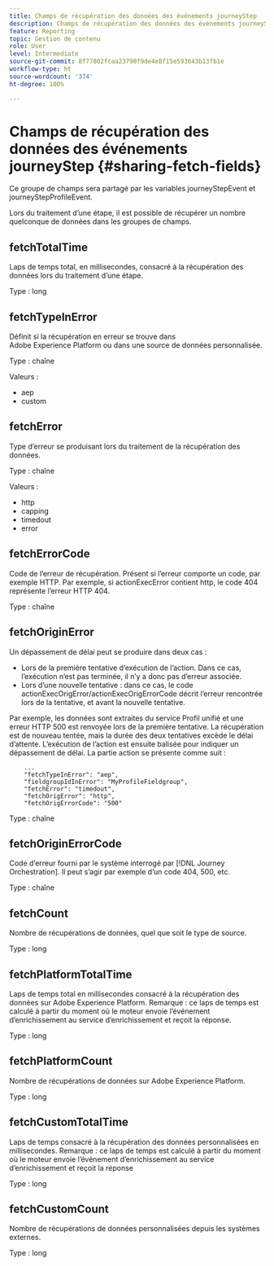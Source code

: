 ```yaml
---
title: Champs de récupération des données des événements journeyStep
description: Champs de récupération des données des événements journeyStep
feature: Reporting
topic: Gestion de contenu
role: User
level: Intermediate
source-git-commit: 8f77802fcaa23790f9de4e8f15e593643b13fb1e
workflow-type: ht
source-wordcount: '374'
ht-degree: 100%

---
```


# Champs de récupération des données des événements journeyStep {#sharing-fetch-fields}

Ce groupe de champs sera partagé par les variables journeyStepEvent et journeyStepProfileEvent.

Lors du traitement d’une étape, il est possible de récupérer un nombre quelconque de données dans les groupes de champs.

## fetchTotalTime

Laps de temps total, en millisecondes, consacré à la récupération des données lors du traitement d’une étape.

Type : long

## fetchTypeInError

Définit si la récupération en erreur se trouve dans Adobe Experience Platform ou dans une source de données personnalisée.

Type : chaîne

Valeurs :
* aep
* custom

## fetchError

Type d’erreur se produisant lors du traitement de la récupération des données.

Type : chaîne

Valeurs :
* http
* capping
* timedout
* error

## fetchErrorCode

Code de l’erreur de récupération. Présent si l’erreur comporte un code, par exemple HTTP. Par exemple, si actionExecError contient http, le code 404 représente l’erreur HTTP 404.

Type : chaîne

## fetchOriginError

Un dépassement de délai peut se produire dans deux cas :

* Lors de la première tentative d’exécution de l’action. Dans ce cas, l’exécution n’est pas terminée, il n’y a donc pas d’erreur associée.
* Lors d’une nouvelle tentative : dans ce cas, le code actionExecOrigError/actionExecOrigErrorCode décrit l’erreur rencontrée lors de la tentative, et avant la nouvelle tentative.

Par exemple, les données sont extraites du service Profil unifié et une erreur HTTP 500 est renvoyée lors de la première tentative. La récupération est de nouveau tentée, mais la durée des deux tentatives excède le délai d’attente. L’exécution de l’action est ensuite balisée pour indiquer un dépassement de délai. La partie action se présente comme suit :

```
    ...
    "fetchTypeInError": "aep",
    "fieldgroupIdInError": "MyProfileFieldgroup",
    "fetchError": "timedout",
    "fetchOrigError": "http",
    "fetchOrigErrorCode": "500"
```

Type : chaîne

## fetchOriginErrorCode

Code d’erreur fourni par le système interrogé par [!DNL Journey Orchestration]. Il peut s’agir par exemple d’un code 404, 500, etc.

Type : chaîne

## fetchCount

Nombre de récupérations de données, quel que soit le type de source.

Type : long

## fetchPlatformTotalTime

Laps de temps total en millisecondes consacré à la récupération des données sur Adobe Experience Platform. Remarque : ce laps de temps est calculé à partir du moment où le moteur envoie l’événement d’enrichissement au service d’enrichissement et reçoit la réponse.

Type : long

## fetchPlatformCount

Nombre de récupérations de données sur Adobe Experience Platform.

Type : long

## fetchCustomTotalTime

Laps de temps consacré à la récupération des données personnalisées en millisecondes. Remarque : ce laps de temps est calculé à partir du moment où le moteur envoie l’événement d’enrichissement au service d’enrichissement et reçoit la réponse

Type : long

## fetchCustomCount

Nombre de récupérations de données personnalisées depuis les systèmes externes.

Type : long

